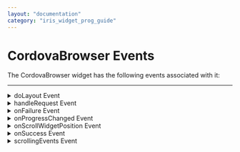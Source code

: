 ```yaml
---
layout: "documentation"
category: "iris_widget_prog_guide"
---
```

                               


CordovaBrowser Events
=====================

The CordovaBrowser widget has the following events associated with it:

* * *


<details close markdown="block"><summary>doLayout Event</summary>

* * *

This event is invoked for every widget when the widget position and dimensions are computed.

<b>Syntax</b>

{% highlight VoltMx %}
doLayout()
{% endhighlight %}

<b>Read/Write</b>

Read + Write

<b>Remarks</b>

This event is invoked for all the widgets placed inside flex containers. This event is invoked in the order in which the widgets are added to the widget hierarchy and expect the frame property of the widget is calculated and available for use within this event.

This event is used to set the layout properties of child widgets in the relation to self and peer widgets whose layout is not yet performed.

The number of times this event invoked may vary per platform. It is not recommended to write business logic assuming that this function is invoked only once when there is a change in positional or dimensional properties. This event will not trigger when transformations are applied though widget is moved or scaled or rotated from its original location.

<b>Example</b>

{% highlight VoltMx %}//Sample code to set doLayout event callback to a button widget.
/*This code changes the top property of button2 and makes it appear below button1.*/
myForm.button1.doLayout=doLayoutButton1;


function doLayoutButton1(){
      
    myForm.button2.top = myForm.button1.frame.height;
}
{% endhighlight %}

<b>Platform Availability</b>

*   iOS
*   Android

* * *

</details>
<details close markdown="block"><summary>handleRequest Event</summary>

* * *

An event callback which gets invoked by the platform before CordovaBrowserwidget navigates to a new URL.

<b>Syntax</b>

{% highlight VoltMx %}
handleRequest ()  
handleRequest (eventobject,params)
{% endhighlight %}

<b>Parameters</b>

eventobject

Optional. A unique Id that identifies the CordovaBrowserwidget.

params

Optional. An object that identifies the url parameters as key-values pair.

Following are the parameters of the object.

> **_originalURL \[String\]_ - Optional**
> 
> Specifies the original url.
> 
> **q_ueryParams\[Object\]_ - Optional**
> 
> Specifies the dictionary containing the query parameters passed to the URL as key, values in the dictionary.
> 
> **_requestMethod\[String\]_ - Optional** - Supported only on iOS
> 
> Specifies the request method type. Following are the available options:
> 
> > *   Constants.BROWSER\_REQUEST\_METHOD\_GET
> > *   Constants.BROWSER\_REQUEST\_METHOD\_POST
> 
> **_header\[JSObject\]_ - Optional** - Supported only on iOS
> 
> Specifies a dictionary containing all the HTTP header fields.

<b>Read/Write</b>

Write only

<b>Remarks</b>

This is useful in scenarios where the developer wants to keep track of the URLs that the CordovaBrowserfield navigates to. For example, in a payment flow (that is, being executed inside a CordovaBrowserwidget) on successful redirection to a payment confirmation page the developer would like to take the user to a new native form.

On iOS platform, whenever handleRequest is set to browser and request comes to CordovaBrowserwidget to load the url or.html, then before loading the content, handle request is called. Also, whenever a user selects any hyperlink then also handleRequest is called.

The return value from this function determines how the CordovaBrowserwidget handles the original request. If a false value is returned, then the CordovaBrowserwidget continues navigation to the original URL and if the true value is returned then the developer has to handle the request.

<b>Example</b>

{% highlight VoltMx %}//Sample call back for handleRequest event
function handleRequestCallback(browserWidget, params) {
    voltmx.print("handleRequest event triggered");
    voltmx.print("Original URL" + params["originalURL"]);
    voltmx.print("Request Method" + params["requestMethod"]);
    voltmx.print("Header" + JSON.stringify(params["header"]));

    //Ignore this request and continue loading other URLs.
    return false;
    //If false is returned, platform will load the originalurl in the CordovaBrowserwidget.
}

frmobj.brw1.handleRequest = handleRequestCallback
{% endhighlight %}

<b>Platform Availability</b>

*   iOS
*   Android

* * *

</details>
<details close markdown="block"><summary>onFailure Event</summary>

* * *

An event callback which gets invoked by the platform when the given request URL is failed to load the data.

<b>Syntax</b>

{% highlight VoltMx %}
onFailure()
{% endhighlight %}

<b>Read/Write</b>

Read + Write

<b>Remarks</b>

This event is called only for the given request URL, but not for the subsequent web navigation request failures.

This event is also not called when .htmlString](Browser_Properties.html.htmlString) is set to the web widget.

<b>Example</b>

{% highlight VoltMx %}//Sample code to set onFailure event callback to a CordovaBrowser widget.

frmCBrowser.myCBrowser.onFailure=onFailureCallBck;  
function onFailureCallBck(browser) {
    alert("onFailure event triggered");
}  

{% endhighlight %}

For more information about defining an action sequence for this event, see _Event Editor_ in the _VoltMX Iris User Guide_.

<b>Platform Availability</b>

*   Available on all platforms except Desktop Web and SPA.

* * *

</details>
<details close markdown="block"><summary>onProgressChanged Event</summary>

* * *

The onProgressChanged callback event shows you the progress of the page loading in the CordovaBrowserWidget. The platform invokes the event when the page is loading.

<b>Syntax</b>

{% highlight VoltMx %}
onProgressChanged()
{% endhighlight %}

<b>Read/Write</b>

Read + Write

<b>Remarks</b>

When you set the onProgressChanged event in the CordovaBrowserWidget, the progress value of the loading page is passed as a parameter to the callback.

<b>Example</b>

{% highlight VoltMx %}//Sample code to set onProgressChanged event callback to a CordovaBrowser widget.
function onProgessChangedCallback(progress) {
    alert("Progress value -" + progress);
}

//Creating the Browser. 

frmCBrowser.myCBrowser = onProgessChangedCallback;
{% endhighlight %}

<b>Platform Availability</b>

*   Available in the IDE
*   Available only on the Android platform.

* * *

</details>
<details close markdown="block"><summary>onScrollWidgetPosition Event</summary>

* * *

This event callback is invoked by the platform when the widget location position gets changed on scrolling. The onScrollWidgetPosition event returns the positional coordinates of the widget's location with respect to the screen (screenX and screenY) and the parent container (frameX and frameY). This event is invoked asynchronously, and is not available for FlexForm widget.

<b>Syntax</b>

{% highlight VoltMx %}
onScrollWidgetPosition()
{% endhighlight %}


<b>Read/Write</b>

Read + Write

<b>Example</b>

{% highlight VoltMx %}var LabelWdg = new voltmx.ui.Label(basicConf, layoutConf, pspConf);
form.add(LabelWdg);
LabelWdg.onScrollWidgetPosition = onScrollWidgetPositionCallBack;

function onScrollWidgetPositionCallBack(wdg, screenX, screenY, frameX, frameY) { //wdg : Widget that is registered for onScrollWidgetPosition.
    /*screenX : Position of widget with respect to 
the screen's X - coordinates (after downsizing the navigation bar and status bar).*/
    /*screenY : Position of widget with respect to the screen's Y - 
coordinates (after downsizing the navigation bar and status bar).*/
    //frameX : Position of widget with respect to parent container's X- coordinates.
    //frameY : Position of widget with respect to parent container's Y- coordinates.
}
{% endhighlight %}

<b>Platform Availability</b>

*   Not Accessible from IDE
*   Android, iOS, SPA, and Windows

* * *

</details>
<details close markdown="block"><summary>onSuccess Event</summary>

* * *

An event callback which gets invoked by the platform when the given request URL is successful in loading the data.

<b>Syntax</b>

{% highlight VoltMx %}
onSuccess()
{% endhighlight %}

<b>Read/Write</b>

Read + Write

<b>Remarks</b>

This event is called every time the page is loaded. This event is not called when .htmlString](Browser_Properties.html.htmlString) is set to the web widget.

This event gets called whenever the URL is loaded, or you navigate from one URL to another, or the browser URL internally redirects to another URL. This event is also called whenever the content is loaded, and when a URL contains any third party content using an iframe.

<b>Example</b>

{% highlight VoltMx %}//Sample code to set onSuccess event callback to a CordovaBrowser widget.

frmCBrowser.myCBrowser.onSuccess=onSuccessCallBck;  
function onSuccessCallBck(browser) {
    alert("onFailure event triggered");
}  

{% endhighlight %}

For more information about defining an action sequence for this event, see _Event Editor_ in the _VoltMX Iris User Guide_.

<b>Platform Availability</b>

*   iOS
*   Android

* * *

</details>
<details close markdown="block"><summary>scrollingEvents Event</summary>

* * *

Specifies the scrolling events which gets called when scrolling reaches beginning of the widget or end of the widget.

Following are the events and their callback signature:

> onReachingBegining: Gets called when scrolling reaches the beginning of the Browse widget.
> 
> <b>Syntax</b>
> 
> {% highlight VoltMx %}onReachingBegining()  
> onReachingBegining(browser,scrollDirection){% endhighlight %} 
> 
> onReachingEnd: Gets called when scrolling reaches the end of the Browse widget.
> 
> <b>Syntax</b>
> 
> {% highlight VoltMx %}onReachingEnd()  
> onReachingEnd(browser,scrollDirection){% endhighlight %}

<b>Parameters</b>

browser - Optional

Handle to the widget reference.

scrollDirection - Optional

Specifies the direction in which the scroll box must scroll. Following are the available options:

> *   SCROLL\_VERTICAL: Specifies the CordovaBrowser widget must scroll vertical direction.
> *   SCROLL\_BOTH: Specifies the CordovaBrowser widget must scroll in both horizontal and vertical direction.

> > **_Note:_** To set the value through code, prefix the option with _constants._ such as _**constants.<option>**_ .

<b>Read/Write</b>

Read + Write

<b>Example</b>

{% highlight VoltMx %}//Sample callback function for onReachingBegining event under scrollingEvents.  
function onReachingBeginingCallBack(webwidget, scrollDirection) {
 alert("onReachingBegining event triggered");
}

//Sample callback function for onReachingEnd event under scrollingEvents.
function onReachingEndCallBack(webwidget, scrollDirection) {
 alert("onReachingEnd event triggered");
}  
//Sample code to set scrollingEvents Event for a CordovaBrowser widget.  
frmCBrowser.myCBrowser.scrollingEvents = {
 onReachingBegining: onReachingBeginingCallBCk,
 onReachingEnd: onReachingEndCallBck
}  

{% endhighlight %}

<b>Platform Availability</b>

*   Available on iPad platform.

* * *

</details>

